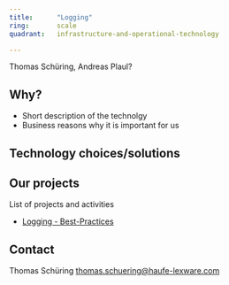 ```yaml
---
title:      "Logging"
ring:       scale
quadrant:   infrastructure-and-operational-technology

---
```


Thomas Schüring, Andreas Plaul?

## Why? ##
- Short description of the technolgy 
- Business reasons why it is important for us

## Technology choices/solutions


## Our projects ##
List of projects and activities

- [Logging - Best-Practices](https://github.com/Haufe-Lexware/Logging---Best-Practices/blob/master/README.md)


## Contact ##
Thomas Schüring <thomas.schuering@haufe-lexware.com>
